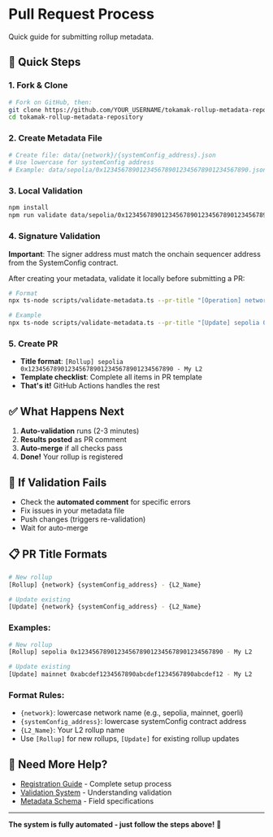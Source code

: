 # Pull Request Process

Quick guide for submitting rollup metadata.

## 🚀 Quick Steps

### 1. Fork & Clone
```bash
# Fork on GitHub, then:
git clone https://github.com/YOUR_USERNAME/tokamak-rollup-metadata-repository.git
cd tokamak-rollup-metadata-repository
```

### 2. Create Metadata File
```bash
# Create file: data/{network}/{systemConfig_address}.json
# Use lowercase for systemConfig address
# Example: data/sepolia/0x1234567890123456789012345678901234567890.json
```

### 3. Local Validation
```bash
npm install
npm run validate data/sepolia/0x1234567890123456789012345678901234567890.json
```

### 4. Signature Validation
**Important**: The signer address must match the onchain sequencer address from the SystemConfig contract.

After creating your metadata, validate it locally before submitting a PR:

```bash
# Format
npx ts-node scripts/validate-metadata.ts --pr-title "[Operation] network systemConfig_address - RollupName" data/network/systemConfig_address.json

# Example
npx ts-node scripts/validate-metadata.ts --pr-title "[Update] sepolia 0xbca49844a2982c5e87cb3f813a4f4e94e46d44f9 - Poseidon" data/sepolia/0xbca49844a2982c5e87cb3f813a4f4e94e46d44f9.json
```

### 5. Create PR
- **Title format**: `[Rollup] sepolia 0x1234567890123456789012345678901234567890 - My L2`
- **Template checklist**: Complete all items in PR template
- **That's it!** GitHub Actions handles the rest

## ✅ What Happens Next

1. **Auto-validation** runs (2-3 minutes)
2. **Results posted** as PR comment
3. **Auto-merge** if all checks pass
4. **Done!** Your rollup is registered

## 🚨 If Validation Fails

- Check the **automated comment** for specific errors
- Fix issues in your metadata file
- Push changes (triggers re-validation)
- Wait for auto-merge

## 📋 PR Title Formats

```bash
# New rollup
[Rollup] {network} {systemConfig_address} - {L2_Name}

# Update existing
[Update] {network} {systemConfig_address} - {L2_Name}
```

### Examples:
```bash
# New rollup
[Rollup] sepolia 0x1234567890123456789012345678901234567890 - My L2

# Update existing
[Update] mainnet 0xabcdef1234567890abcdef1234567890abcdef12 - My L2
```

### Format Rules:
- `{network}`: lowercase network name (e.g., sepolia, mainnet, goerli)
- `{systemConfig_address}`: lowercase systemConfig contract address
- `{L2_Name}`: Your L2 rollup name
- Use `[Rollup]` for new rollups, `[Update]` for existing rollup updates

## 🔗 Need More Help?

- [Registration Guide](registration-guide.md) - Complete setup process
- [Validation System](validation-system.md) - Understanding validation
- [Metadata Schema](metadata-schema.md) - Field specifications

---

**The system is fully automated - just follow the steps above!** 🎯